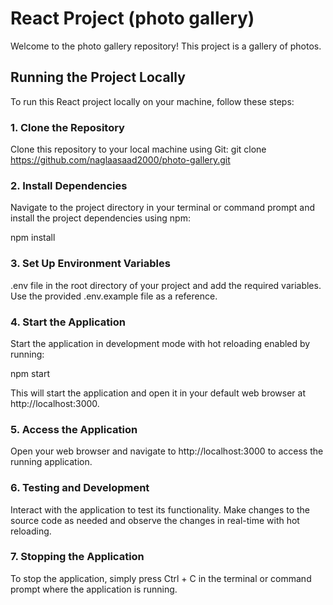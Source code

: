 # React Project (photo gallery)

Welcome to the photo gallery repository! This project is a gallery of photos.

## Running the Project Locally

To run this React project locally on your machine, follow these steps:

### 1. Clone the Repository

Clone this repository to your local machine using Git:
git clone https://github.com/naglaasaad2000/photo-gallery.git

### 2. Install Dependencies
Navigate to the project directory in your terminal or command prompt and install the project dependencies using npm:

npm install

### 3. Set Up Environment Variables
.env file in the root directory of your project and add the required variables. Use the provided .env.example file as a reference.

### 4. Start the Application
Start the application in development mode with hot reloading enabled by running:

npm start

This will start the application and open it in your default web browser at http://localhost:3000.

### 5. Access the Application
Open your web browser and navigate to http://localhost:3000 to access the running application.

### 6. Testing and Development
Interact with the application to test its functionality. Make changes to the source code as needed and observe the changes in real-time with hot reloading.

### 7. Stopping the Application
To stop the application, simply press Ctrl + C in the terminal or command prompt where the application is running.
